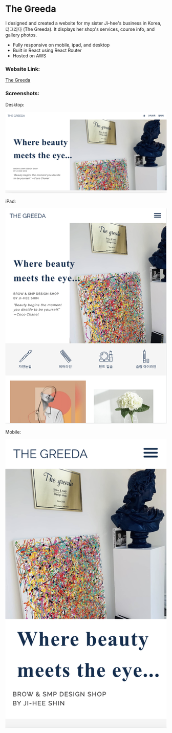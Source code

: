 # The Greeda

I designed and created a website for my sister Ji-hee's business in Korea, 더그리다 (The Greeda). It displays her shop's services, course info, and gallery photos.
- Fully responsive on mobile, ipad, and desktop
- Built in React using React Router
- Hosted on AWS

### Website Link:
[The Greeda](http://the-greeda.s3-website.ap-northeast-2.amazonaws.com/)

### Screenshots:
Desktop:

![Desktop Screenshot](The_Greeda_Homepage_desktop.png)

iPad:

![iPad Screenshot](The_Greeda_Homepage_ipad.png)

Mobile:  

![Mobile Screenshot](The_Greeda_Homepage_mobile.png)
